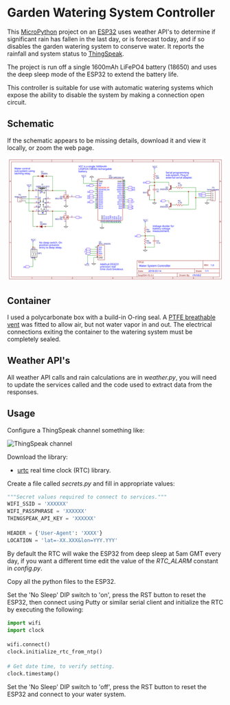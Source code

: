 # Garden Watering System Controller

This [MicroPython](http://micropython.org/) project on an [ESP32](https://en.wikipedia.org/wiki/ESP32) uses
weather API's to determine if significant rain has fallen in the last day, or
is forecast today, and if so disables the garden watering system to conserve
water. It reports the rainfall and system status to [ThingSpeak](https://thingspeak.com).

The project is run off a single 1600mAh LiFePO4 battery (18650) and uses the
deep sleep mode of the ESP32 to extend the battery life.

This controller is suitable for use with automatic watering systems which expose
the ability to disable the system by making a connection open circuit.

## Schematic

If the schematic appears to be missing details, download it and view it locally,
or zoom the web page.

![Circuit Schematic](./schematic-garden-watering-controller.svg)

## Container

I used a polycarbonate box with a build-in O-ring seal. A
[PTFE breathable vent](https://www.aliexpress.com/store/1823522)
was fitted to allow air, but not water vapor in and out. The electrical
connections exiting the container to the watering system must be completely
sealed.

## Weather API's

All weather API calls and rain calculations are in _weather.py_, you will need
to update the services called and the code used to extract data from the
responses.

## Usage

Configure a ThingSpeak channel something like:

![ThingSpeak channel](https://github.com/chrisb2/water-system/raw/master/thingspeak-settings.png "ThingSpeak Channel Settings")

Download the library:
* [urtc](https://raw.githubusercontent.com/chrisb2/Adafruit-uRTC/master/urtc.py) real time clock (RTC) library.

Create a file called _secrets.py_ and fill in appropriate values:
```python
"""Secret values required to connect to services."""
WIFI_SSID = 'XXXXXX'
WIFI_PASSPHRASE = 'XXXXXX'
THINGSPEAK_API_KEY = 'XXXXXX'

HEADER = {'User-Agent': 'XXXX'}
LOCATION = 'lat=-XX.XXX&lon=YYY.YYY'
```
By default the RTC will wake the ESP32 from deep sleep at 5am GMT every day, if
you want a different time edit the value of the _RTC_ALARM_ constant in
_config.py_.

Copy all the python files to the ESP32.

Set the 'No Sleep' DIP switch to 'on', press the RST button to reset the ESP32,
then connect using Putty or similar serial client and initialize the RTC by
executing the following:
```python
import wifi
import clock

wifi.connect()
clock.initialize_rtc_from_ntp()

# Get date time, to verify setting.
clock.timestamp()
```
Set the 'No Sleep' DIP switch to 'off', press the RST button to reset the ESP32
and connect to your water system.
